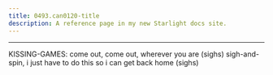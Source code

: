 ```yaml
---
title: 0493.can0120-title
description: A reference page in my new Starlight docs site.
---
```

----- 
KISSING-GAMES: come out, come out, wherever you are
 (sighs) sigh-and-spin, i just have to do 
this so i can get back home
 (sighs) 
